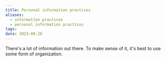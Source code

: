 ```yaml
---
title: Personal information practices
aliases:
  - information practices
  - personal information practices
tags: 
date: 2023-08-20
---
```


There's a lot of information out there. To make sense of it, it's best to use some form of organization. 